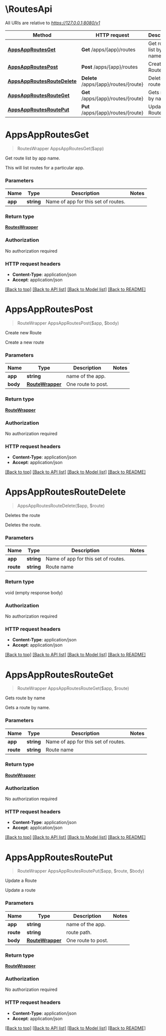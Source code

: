 # \RoutesApi

All URIs are relative to *https://127.0.0.1:8080/v1*

Method | HTTP request | Description
------------- | ------------- | -------------
[**AppsAppRoutesGet**](RoutesApi.md#AppsAppRoutesGet) | **Get** /apps/{app}/routes | Get route list by app name.
[**AppsAppRoutesPost**](RoutesApi.md#AppsAppRoutesPost) | **Post** /apps/{app}/routes | Create new Route
[**AppsAppRoutesRouteDelete**](RoutesApi.md#AppsAppRoutesRouteDelete) | **Delete** /apps/{app}/routes/{route} | Deletes the route
[**AppsAppRoutesRouteGet**](RoutesApi.md#AppsAppRoutesRouteGet) | **Get** /apps/{app}/routes/{route} | Gets route by name
[**AppsAppRoutesRoutePut**](RoutesApi.md#AppsAppRoutesRoutePut) | **Put** /apps/{app}/routes/{route} | Update a Route


# **AppsAppRoutesGet**
> RoutesWrapper AppsAppRoutesGet($app)

Get route list by app name.

This will list routes for a particular app.


### Parameters

Name | Type | Description  | Notes
------------- | ------------- | ------------- | -------------
 **app** | **string**| Name of app for this set of routes. | 

### Return type

[**RoutesWrapper**](RoutesWrapper.md)

### Authorization

No authorization required

### HTTP request headers

 - **Content-Type**: application/json
 - **Accept**: application/json

[[Back to top]](#) [[Back to API list]](../README.md#documentation-for-api-endpoints) [[Back to Model list]](../README.md#documentation-for-models) [[Back to README]](../README.md)

# **AppsAppRoutesPost**
> RouteWrapper AppsAppRoutesPost($app, $body)

Create new Route

Create a new route


### Parameters

Name | Type | Description  | Notes
------------- | ------------- | ------------- | -------------
 **app** | **string**| name of the app. | 
 **body** | [**RouteWrapper**](RouteWrapper.md)| One route to post. | 

### Return type

[**RouteWrapper**](RouteWrapper.md)

### Authorization

No authorization required

### HTTP request headers

 - **Content-Type**: application/json
 - **Accept**: application/json

[[Back to top]](#) [[Back to API list]](../README.md#documentation-for-api-endpoints) [[Back to Model list]](../README.md#documentation-for-models) [[Back to README]](../README.md)

# **AppsAppRoutesRouteDelete**
> AppsAppRoutesRouteDelete($app, $route)

Deletes the route

Deletes the route.


### Parameters

Name | Type | Description  | Notes
------------- | ------------- | ------------- | -------------
 **app** | **string**| Name of app for this set of routes. | 
 **route** | **string**| Route name | 

### Return type

void (empty response body)

### Authorization

No authorization required

### HTTP request headers

 - **Content-Type**: application/json
 - **Accept**: application/json

[[Back to top]](#) [[Back to API list]](../README.md#documentation-for-api-endpoints) [[Back to Model list]](../README.md#documentation-for-models) [[Back to README]](../README.md)

# **AppsAppRoutesRouteGet**
> RouteWrapper AppsAppRoutesRouteGet($app, $route)

Gets route by name

Gets a route by name.


### Parameters

Name | Type | Description  | Notes
------------- | ------------- | ------------- | -------------
 **app** | **string**| Name of app for this set of routes. | 
 **route** | **string**| Route name | 

### Return type

[**RouteWrapper**](RouteWrapper.md)

### Authorization

No authorization required

### HTTP request headers

 - **Content-Type**: application/json
 - **Accept**: application/json

[[Back to top]](#) [[Back to API list]](../README.md#documentation-for-api-endpoints) [[Back to Model list]](../README.md#documentation-for-models) [[Back to README]](../README.md)

# **AppsAppRoutesRoutePut**
> RouteWrapper AppsAppRoutesRoutePut($app, $route, $body)

Update a Route

Update a route


### Parameters

Name | Type | Description  | Notes
------------- | ------------- | ------------- | -------------
 **app** | **string**| name of the app. | 
 **route** | **string**| route path. | 
 **body** | [**RouteWrapper**](RouteWrapper.md)| One route to post. | 

### Return type

[**RouteWrapper**](RouteWrapper.md)

### Authorization

No authorization required

### HTTP request headers

 - **Content-Type**: application/json
 - **Accept**: application/json

[[Back to top]](#) [[Back to API list]](../README.md#documentation-for-api-endpoints) [[Back to Model list]](../README.md#documentation-for-models) [[Back to README]](../README.md)

